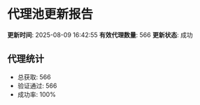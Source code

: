 # 代理池更新报告

**更新时间**: 2025-08-09 16:42:55
**有效代理数量**: 566
**更新状态**:  成功

## 代理统计
- 总获取: 566
- 验证通过: 566
- 成功率: 100%
